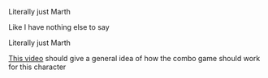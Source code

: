 Literally just Marth

Like I have nothing else to say

Literally just Marth

[This video](https://www.youtube.com/watch?v=1-UO8oBIJA8) should give a general idea of how the combo game should work for this character
